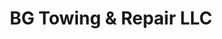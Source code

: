 ---
title: "BG Towing & Repair LLC"
url: /bowling-green/bg-towing-und-repair-llc/
shop: Autowerkstatt
---